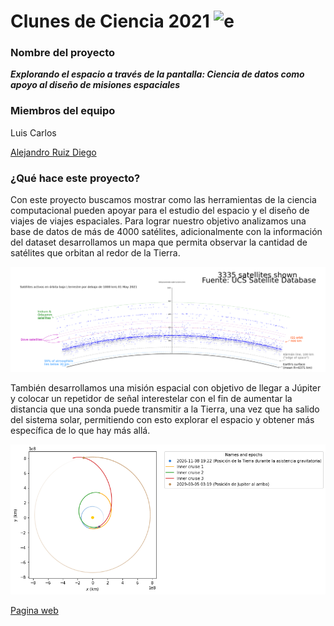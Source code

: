 # Clunes de Ciencia 2021 ![e](Logo_CdeCMx.png)

### Nombre del proyecto    
***Explorando el espacio a través de la pantalla: Ciencia de datos como apoyo al diseño de misiones espaciales***

### Miembros del equipo
Luis Carlos

[Alejandro Ruiz Diego](https://github.com/AlejandroRD98)

### ¿Qué hace este proyecto?
Con este proyecto buscamos mostrar como las herramientas de la ciencia computacional pueden apoyar para el estudio del espacio y el diseño de viajes de viajes espaciales. Para lograr nuestro objetivo analizamos una base de datos de más de 4000 satélites, adicionalmente con la información del dataset desarrollamos un mapa que permita observar la cantidad de satélites que orbitan al redor de la Tierra. 

![e](./images/LEO_sats.png)

También desarrollamos una misión espacial con objetivo de llegar a Júpiter y colocar un repetidor de señal interestelar con el fin de aumentar la distancia que una sonda puede transmitir a la Tierra, una vez que ha salido del sistema solar, permitiendo con esto explorar el espacio y obtener más específica de lo que hay más allá.

![e](./images/jupiter.png)

[Pagina web ](https://cdecmx-org.github.io/proyectos-2021-club_18_2/)

